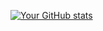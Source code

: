 [![Your GitHub stats](https://github-readme-stats.vercel.app/api?username=imo2k&show_icons=true&theme=radical)](https://github.com/anuraghazra/github-readme-stats)
